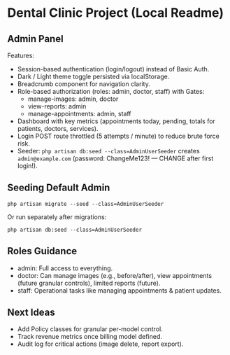 # Dental Clinic Project (Local Readme)

## Admin Panel

Features:
- Session-based authentication (login/logout) instead of Basic Auth.
- Dark / Light theme toggle persisted via localStorage.
- Breadcrumb component for navigation clarity.
- Role-based authorization (roles: admin, doctor, staff) with Gates:
  - manage-images: admin, doctor
  - view-reports: admin
  - manage-appointments: admin, staff
- Dashboard with key metrics (appointments today, pending, totals for patients, doctors, services).
- Login POST route throttled (5 attempts / minute) to reduce brute force risk.
- Seeder: `php artisan db:seed --class=AdminUserSeeder` creates `admin@example.com` (password: ChangeMe123! — CHANGE after first login!).

## Seeding Default Admin
```
php artisan migrate --seed --class=AdminUserSeeder
```
Or run separately after migrations:
```
php artisan db:seed --class=AdminUserSeeder
```

## Roles Guidance
- admin: Full access to everything.
- doctor: Can manage images (e.g., before/after), view appointments (future granular controls), limited reports (future).
- staff: Operational tasks like managing appointments & patient updates.

## Next Ideas
- Add Policy classes for granular per-model control.
- Track revenue metrics once billing model defined.
- Audit log for critical actions (image delete, report export).
